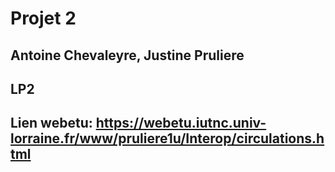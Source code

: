 # Projet 2

## Antoine Chevaleyre, Justine Pruliere 
## LP2

## Lien webetu: https://webetu.iutnc.univ-lorraine.fr/www/pruliere1u/Interop/circulations.html